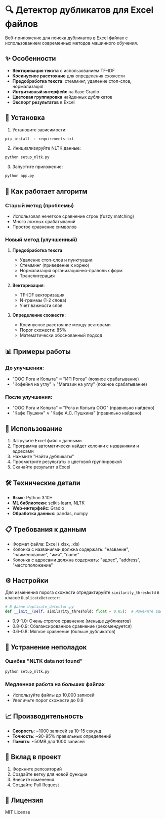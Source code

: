 # 🔍 Детектор дубликатов для Excel файлов

Веб-приложение для поиска дубликатов в Excel файлах с использованием современных методов машинного обучения.

## ✨ Особенности

- **Векторизация текста** с использованием TF-IDF
- **Косинусное расстояние** для определения схожести  
- **Предобработка текста**: стемминг, удаление стоп-слов, нормализация
- **Интуитивный интерфейс** на базе Gradio
- **Цветовая группировка** найденных дубликатов
- **Экспорт результатов** в Excel

## 🚀 Установка

1. Установите зависимости:
```bash
pip install -r requirements.txt
```

2. Инициализируйте NLTK данные:
```bash
python setup_nltk.py
```

3. Запустите приложение:
```bash
python app.py
```

## 🔬 Как работает алгоритм

### Старый метод (проблемы)
- Использовал нечеткое сравнение строк (fuzzy matching)
- Много ложных срабатываний
- Простое сравнение символов

### Новый метод (улучшенный)
1. **Предобработка текста**:
   - Удаление стоп-слов и пунктуации
   - Стемминг (приведение к корню)
   - Нормализация организационно-правовых форм
   - Транслитерация

2. **Векторизация**:
   - TF-IDF векторизация
   - N-граммы (1-2 слова)
   - Учет важности слов

3. **Определение схожести**:
   - Косинусное расстояние между векторами
   - Порог схожести: 85%
   - Математически обоснованный подход

## 📊 Примеры работы

### До улучшения:
- "ООО Рога и Копыта" ≈ "ИП Рогов" (ложное срабатывание)
- "Кофейня на углу" ≈ "Магазин на углу" (ложное срабатывание)

### После улучшения:
- "ООО Рога и Копыта" ≈ "Рога и Копыта ООО" (правильно найдено)
- "Кафе Пушкин" ≈ "Кафе А.С. Пушкина" (правильно найдено)

## 🎯 Использование

1. Загрузите Excel файл с данными
2. Программа автоматически найдет колонки с названиями и адресами
3. Нажмите "Найти дубликаты"
4. Просмотрите результаты с цветовой группировкой
5. Скачайте результат в Excel

## 🛠 Технические детали

- **Язык**: Python 3.10+
- **ML библиотеки**: scikit-learn, NLTK
- **Web-интерфейс**: Gradio
- **Обработка данных**: pandas, numpy

## 📋 Требования к данным

- Формат файла: Excel (.xlsx, .xls)
- Колонка с названиями должна содержать: "название", "наименование", "имя", "name"
- Колонка с адресами должна содержать: "адрес", "address", "местоположение"

## ⚙️ Настройки

Для изменения порога схожести отредактируйте `similarity_threshold` в классе `DuplicateDetector`:

```python
# В файле duplicate_detector.py
def __init__(self, similarity_threshold: float = 0.85):  # Измените здесь
```

- 0.9-1.0: Очень строгое сравнение (меньше дубликатов)
- 0.8-0.9: Сбалансированное сравнение (рекомендуется)
- 0.6-0.8: Мягкое сравнение (больше дубликатов)

## 🐛 Устранение неполадок

### Ошибка "NLTK data not found"
```bash
python setup_nltk.py
```

### Медленная работа на больших файлах
- Используйте файлы до 10,000 записей
- Увеличьте порог схожести до 0.9

## 📈 Производительность

- **Скорость**: ~1000 записей за 10-15 секунд
- **Точность**: ~90-95% правильных определений
- **Память**: ~50MB для 1000 записей

## 🤝 Вклад в проект

1. Форкните репозиторий
2. Создайте ветку для новой функции
3. Внесите изменения
4. Создайте Pull Request

## 📄 Лицензия

MIT License 